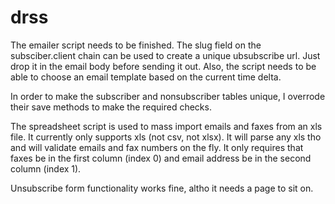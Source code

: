 drss
====
The emailer script needs to be finished. The slug field on the subsciber.client chain
can be used to create a unique ubsubscribe url. Just drop it in the email body before
sending it out. Also, the script needs to be able to choose an email template based
on the current time delta.

In order to make the subscriber and nonsubscriber tables unique, I overrode their
save methods to make the required checks.

The spreadsheet script is used to mass import emails and faxes from an xls file. It
currently only supports xls (not csv, not xlsx). It will parse any xls tho and will
validate emails and fax numbers on the fly. It only requires that faxes be in the 
first column (index 0) and email address be in the second column (index 1).

Unsubscribe form functionality works fine, altho it needs a page to sit on.
